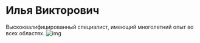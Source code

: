 # Илья Викторович
Выскоквалифицированный специалист, имеющий многолетний опыт во всех областях.
![img](https://i.ytimg.com/vi/GyeZLXAxffU/hqdefault.jpg)